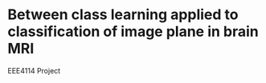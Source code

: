 Between class learning applied to classification of image plane in brain MRI
============================================================================

EEE4114 Project
